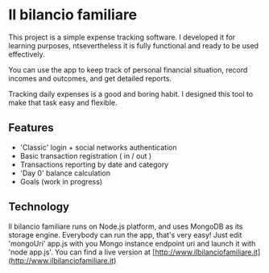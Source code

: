# Il bilancio familiare

This project is a simple expense tracking software. 
I developed it for learning purposes, ntsevertheless it is fully functional and ready to be used effectively.

You can use the app to keep track of personal financial situation, record incomes and outcomes, and get detailed reports.

Tracking daily expenses is a good and boring habit. 
I designed this tool to make that task easy and flexible.

## Features

* 'Classic' login + social networks authentication
* Basic transaction registration ( in / out )
* Transactions reporting by date and category
* 'Day 0' balance calculation
* Goals (work in progress)

## Technology

Il bilancio familiare runs on Node.js platform, and uses MongoDB as its storage engine.
Everybody can run the app, that's very easy! Just edit 'mongoUri' app.js with you Mongo instance endpoint uri and launch it with 'node app.js'.
You can find a live version at [http://www.ilbilanciofamiliare.it](http://www.ilbilanciofamiliare.it)